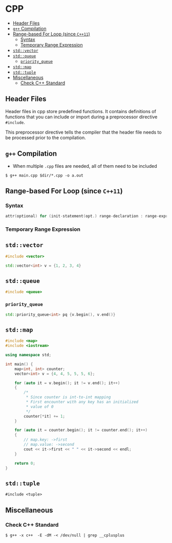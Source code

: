 # CPP

<!-- vscode-markdown-toc -->

- [Header Files](#HeaderFiles)
- [`g++` Compilation](#gCompilation)
- [Range-based For Loop (since `C++11`)](#Range-basedForLoopsinceC11)
  - [Syntax](#Syntax)
  - [Temporary Range Expression](#TemporaryRangeExpression)
- [`std::vector`](#std::vector)
- [`std::queue`](#std::queue)
  - [`priority_queue`](#priority_queue)
- [`std::map`](#std::map)
- [`std::tuple`](#std::tuple)
- [Miscellaneous](#Miscellaneous)
  - [Check C++ Standard](#CheckCStandard)

<!-- vscode-markdown-toc-config
	numbering=false
	autoSave=true
	/vscode-markdown-toc-config -->
<!-- /vscode-markdown-toc -->

## <a name='HeaderFiles'></a>Header Files

Header files in cpp store predefined functions. It contains definitions of
functions that you can include or import during a preprocessor directive
`#include`.

This preprocessor directive tells the compiler that the header file needs to be
processed prior to the compilation.

## <a name='gCompilation'></a> `g++` Compilation

- When multiple `.cpp` files are needed, all of them need to be included

```console
$ g++ main.cpp $dir/*.cpp -o a.out
```

## <a name='Range-basedForLoopsinceC11'></a>Range-based For Loop (since `C++11`)

### <a name='Syntax'></a>Syntax

```cpp
attr(optional) for (init-statement(opt.) range-declaration : range-expression)
```

### <a name='TemporaryRangeExpression'></a>Temporary Range Expression

## <a name='std::vector'></a> `std::vector`

```cpp
#include <vector>

std::vector<int> v = {1, 2, 3, 4}
```

## <a name='std::queue'></a> `std::queue`

```cpp
#include <queue>
```

### <a name='priority_queue'></a> `priority_queue`

```cpp
std::priority_queue<int> pq {v.begin(), v.end()}
```

## <a name='std::map'></a> `std::map`

```cpp
#include <map>
#include <iostream>

using namespace std;

int main() {
    map<int, int> counter;
    vector<int> v = {4, 4, 5, 5, 5, 6};

    for (auto it = v.begin(); it != v.end(); it++)
    {
        /*
         * Since counter is int-to-int mapping
         * First encounter with any key has an initialized
         * value of 0
         */
        counter[*it] += 1;
    }

    for (auto it = counter.begin(); it != counter.end(); it++)
    {
        // map.key: ->first
        // map.value: ->second
        cout << it->first << " " << it->second << endl;
    }

    return 0;
}
```

## <a name='std::tuple'></a> `std::tuple`

`#include <tuple>`

## <a name='Miscellaneous'></a>Miscellaneous

### <a name='CheckCStandard'></a>Check C++ Standard

```console
$ g++ -x c++  -E -dM -< /dev/null | grep __cplusplus
```
